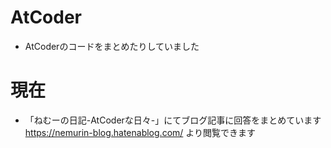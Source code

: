 # AtCoder
- AtCoderのコードをまとめたりしていました
# 現在
- 「ねむーの日記-AtCoderな日々-」にてブログ記事に回答をまとめています
https://nemurin-blog.hatenablog.com/
より閲覧できます

